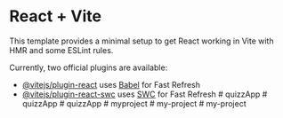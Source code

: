 # React + Vite

This template provides a minimal setup to get React working in Vite with HMR and some ESLint rules.

Currently, two official plugins are available:

- [@vitejs/plugin-react](https://github.com/vitejs/vite-plugin-react/blob/main/packages/plugin-react/README.md) uses [Babel](https://babeljs.io/) for Fast Refresh
- [@vitejs/plugin-react-swc](https://github.com/vitejs/vite-plugin-react-swc) uses [SWC](https://swc.rs/) for Fast Refresh
#   q u i z z A p p  
 #   q u i z z A p p  
 #   q u i z z A p p  
 #   m y p r o j e c t  
 #   m y - p r o j e c t  
 #   m y - p r o j e c t  
 